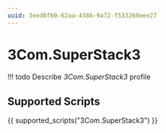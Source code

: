 ```yaml
---
uuid: 3eed8f60-62aa-4386-9a72-f533260eee27
---
```



# 3Com.SuperStack3


<!-- prettier-ignore -->
!!! todo
    Describe *3Com.SuperStack3* profile

## Supported Scripts

{{ supported_scripts("3Com.SuperStack3") }}
